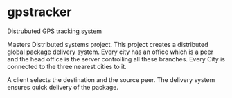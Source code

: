 gpstracker
==========

Distrubuted GPS tracking system

Masters Distributed systems project. 
This project creates a distributed global package delivery system. 
Every city has an office which is a peer and the head office is the server controlling all these branches.
Every City is connected to the three nearest cities to it. 

A client selects the destination and the source peer. The delivery system ensures quick delivery of the package.
